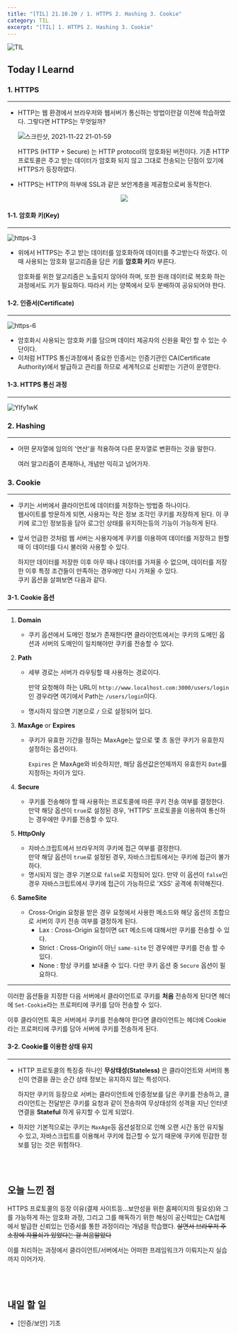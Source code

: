 ```yaml
---
title: "[TIL] 21.10.20 / 1. HTTPS 2. Hashing 3. Cookie"
category: TIL
excerpt: "[TIL] 1. HTTPS 2. Hashing 3. Cookie"
---
```


![TIL](https://user-images.githubusercontent.com/83164003/127775612-7464075f-89e7-478e-82ee-dc1c2710a125.jpeg)
## Today I Learnd
### 1. HTTPS
---
- HTTP는 웹 환경에서 브라우저와 웹서버가 통신하는 방법이란걸 이전에 학습하였다. 그렇다면 HTTPS는 무엇일까?

  ![스크린샷, 2021-11-22 21-01-59](https://user-images.githubusercontent.com/83164003/142858427-fbd9ca7b-65ba-4067-9df7-e4711710f469.png)

  HTTPS (HTTP + Secure) 는 HTTP protocol의 암호화된 버전이다. 기존 HTTP 프로토콜은 주고 받는 데이터가 암호화 되지 않고 그대로 전송되는 단점이 있기에 HTTPS가 등장하였다.
- HTTPS는 HTTP의 하부에 SSL과 같은 보안계층을 제공함으로써 동작한다.
  
  <center><img src="https://user-images.githubusercontent.com/83164003/142828032-fe0e825a-839f-4bae-a7c5-f703dd22899b.png"/></center>


#### 1-1. 암호화 키(Key)
---
![https-3](https://user-images.githubusercontent.com/83164003/142827039-596c5716-d978-43fa-8ca7-bee963185cf0.jpeg)

- 위에서 HTTPS는 주고 받는 데이터를 암호화하여 데이터를 주고받는다 하였다. 이때 사용되는 암호화 알고리즘을 담은 키를 **암호화 키**라 부른다. 

  암호화를 위한 알고리즘은 노출되지 않아야 하며, 또한 원래 데이터로 복호화 하는 과정에서도 키가 필요하다. 따라서 키는 양쪽에서 모두 분배하여 공유되어야 한다.

#### 1-2. 인증서(Certificate)
---
![https-6](https://user-images.githubusercontent.com/83164003/142827154-ae8fcade-3dd5-4da3-a142-6f978b829f46.jpeg)

- 암호화시 사용되는 암호화 키를 담으며 데이터 제공자의 신원을 확인 할 수 있는 수단이다. 
- 이처럼 HTTPS 통신과정에서 중요한 인증서는 인증기관인 CA(Certificate Authority)에서 발급하고 관리를 하므로 세계적으로 신뢰받는 기관이 운영한다.

#### 1-3. HTTPS 통신 과정
---

![YIfy1wK](https://user-images.githubusercontent.com/83164003/142827860-4f204e53-61a5-4dd2-8a4c-339e24ba62f9.png)

### 2. Hashing
---
- 어떤 문자열에 임의의 '연산'을 적용하여 다른 문자열로 변환하는 것을 말한다.

  여러 알고리즘이 존재하나, 개념만 익히고 넘어가자.

### 3. Cookie
---
- 쿠키는 서버에서 클라이언트에 데이터를 저장하는 방법중 하나이다.<br>
  웹사이트를 방문하게 되면, 사용자는 작은 정보 조각인 쿠키를 저장하게 된다. 이 쿠키에 로그인 정보등을 담아 로그인 상태를 유지하는등의 기능이 가능하게 된다.
- 앞서 언급한 것처럼 웹 서버는 사용자에게 쿠키를 이용하여 데이터를 저장하고 원할 때 이 데이터를 다시 불러와 사용할 수 있다.

  하지만 데이터를 저장한 이후 아무 때나 데이터를 가져올 수 없으며, 데이터를 저장한 이후 특정 조건들이 만족하는 경우에만 다시 가져올 수 있다.<br> 쿠키 옵션을 살펴보면 다음과 같다.

#### 3-1. Cookie 옵션
---
1. **Domain**
    - 쿠키 옵션에서 도메인 정보가 존재한다면 클라이언트에서는 쿠키의 도메인 옵션과 서버의 도메인이 일치해야만 쿠키를 전송할 수 있다.

2. **Path**
    - 세부 경로는 서버가 라우팅할 때 사용하는 경로이다.

       만약 요청해야 하는 URL이 `http://www.localhost.com:3000/users/login` 인 경우라면 여기에서 Path는 `/users/login`이다.
    - 명시하지 않으면 기본으로 `/` 으로 설정되어 있다.
3. **MaxAge** or **Expires**
    - 쿠키가 유효한 기간을 정하는 MaxAge는 앞으로 몇 초 동안 쿠키가 유효한지 설정하는 옵션이다.
        
         `Expires` 은 MaxAge와 비슷하지만, 해당 옵션값은언제까지 유효한지 `Date`를 지정하는 차이가 있다.
4. **Secure**
    - 쿠키를 전송해야 할 때 사용하는 프로토콜에 따른 쿠키 전송 여부를 결정한다.<br>만약 해당 옵션이 `true`로 설정된 경우, 'HTTPS' 프로토콜을 이용하여 통신하는 경우에만 쿠키를 전송할 수 있다.
5. **HttpOnly**
    - 자바스크립트에서 브라우저의 쿠키에 접근 여부를 결정한다.<br>만약 해당 옵션이 `true`로 설정된 경우, 자바스크립트에서는 쿠키에 접근이 불가하다.
    - 명시되지 않는 경우 기본으로 `false`로 지정되어 있다. 만약 이 옵션이 `false`인 경우 자바스크립트에서 쿠키에 접근이 가능하므로 'XSS' 공격에 취약해진다.
6. **SameSite**
    - Cross-Origin 요청을 받은 경우 요청에서 사용한 메소드와 해당 옵션의 조합으로 서버의 쿠키 전송 여부를 결정하게 된다.
      - Lax : Cross-Origin 요청이면 `GET` 메소드에 대해서만 쿠키를 전송할 수 있다.
      - Strict : Cross-Origin이 아닌 `same-site` 인 경우에만 쿠키를 전송 할 수 있다.
      - None : 항상 쿠키를 보내줄 수 있다. 다만 쿠키 옵션 중 `Secure` 옵션이 필요하다.

---

이러한 옵션들을 지정한 다음 서버에서 클라이언트로 쿠키를 **처음** 전송하게 된다면 헤더에 `Set-Cookie`라는 프로퍼티에 쿠키를 담아 전송할 수 있다.

이후 클라이언트 혹은 서버에서 쿠키를 전송해야 한다면 클라이언트는 헤더에 Cookie라는 프로퍼티에 쿠키를 담아 서버에 쿠키를 전송하게 된다.

#### 3-2. Cookie를 이용한 상태 유지
---
- HTTP 프로토콜의 특징중 하나인 **무상태성(Stateless)** 은 클라이언트와 서버의 통신이 연결을 끊는 순간  상태 정보는 유지하지 않는 특성이다. 

  하지만 쿠키의 등장으로 서버는 클라이언트에 인증정보를 담은 쿠키를 전송하고, 클라이언트는 전달받은 쿠키를 요청과 같이 전송하여 무상태성의 성격을 지닌 인터넷 연결을 **Stateful** 하게 유지할 수 있게 되었다.
- 하지만 기본적으로는 쿠키는 `MaxAge`등 옵션설정으로 인해 오랜 시간 동안 유지될 수 있고, 자바스크립트를 이용해서 쿠키에 접근할 수 있기 때문에 쿠키에 민감한 정보를 담는 것은 위험하다.


    


<br>
<br>

## 오늘 느낀 점
	
HTTPS 프로토콜의 등장 이유(결제 사이트등...보안성을 위한 홈페이지의 필요성)와 그를 가능하게 하는 암호화 과정, 그리고 그를 해독하기 위한 해싱이 공신력있는 CA업체에서 발급한 신뢰있는 인증서를 통한 과정이라는 개념을 학습했다. ~~살면서 브라우저 주소창에 자물쇠가 있었다는 걸 처음알았다~~

이를 처리하는 과정에서 클라이언트/서버에서는 어떠한 프레임워크가 이뤄지는지 실습까지 이어가자.
	
<br>
<br>

## 내일 할 일
- [인증/보안] 기초
